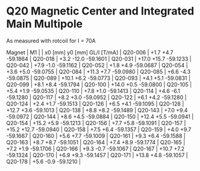 Q20 Magnetic Center and Integrated Main Multipole
=================================================

As measured with rotcoil for I =  70A

Magnet  |             M1               |
        | x0 [mm]  y0 [mm] GL/I [T/mA] |
Q20-006 |    +1.7     +4.7   -59.1864  |
Q20-018 |    +3.2    -12.0   -59.1601  |
Q20-031 |   +17.0    +15.7   -59.1233  |
Q20-042 |    +7.9     -1.0   -59.1162  |
Q20-052 |    +1.8     +4.9   -59.0687  |
Q20-054 |    +3.6     +5.0   -59.0755  |
Q20-084 |   +11.3     +7.7   -59.0980  |
Q20-085 |    +6.6     -4.3   -59.0875  |
Q20-089 |   +10.1     +6.2   -59.0773  |
Q20-093 |    +4.1     +5.1   -59.0831  |
Q20-099 |    +8.1     +8.4   -59.1794  |
Q20-100 |   +14.0     +0.5   -59.0800  |
Q20-105 |    +5.4     +1.9   -59.0535  |
Q20-110 |    +7.8     +1.0   -59.1413  |
Q20-114 |    +4.6     -6.1   -59.1280  |
Q20-117 |    +8.2     +3.0   -59.0952  |
Q20-122 |    +6.1     +4.2   -59.1280  |
Q20-124 |    +2.4     +1.7   -59.1513  |
Q20-126 |    +6.5     +4.1   -59.1095  |
Q20-128 |   +12.7     +3.6   -59.1013  |
Q20-138 |    +8.8     +8.2   -59.1489  |
Q20-143 |    +7.0     +9.4   -59.0972  |
Q20-144 |    +8.6     +4.5   -59.0884  |
Q20-150 |   +12.4     +5.5   -59.0941  |
Q20-154 |   +15.2     +5.9   -59.1213  |
Q20-156 |    +7.7     +5.8   -59.1091  |
Q20-157 |   +15.2    +12.7   -59.0940  |
Q20-158 |    +7.5     +6.4   -59.1357  |
Q20-159 |    +4.0     +9.7   -59.1667  |
Q20-160 |    +5.6     +7.7   -59.1009  |
Q20-161 |    +9.3     +6.4   -59.1588  |
Q20-163 |    +8.7     +8.7   -59.1051  |
Q20-164 |    +7.4     +8.9   -59.1774  |
Q20-165 |    +7.2     +1.9   -59.1706  |
Q20-166 |    +9.3     -0.7   -59.1067  |
Q20-167 |   +10.7     +7.2   -59.1324  |
Q20-170 |    +6.9     +9.3   -59.1457  |
Q20-171 |   +13.8     +4.8   -59.1057  |
Q20-178 |    +5.6     -0.9   -59.1210  |

